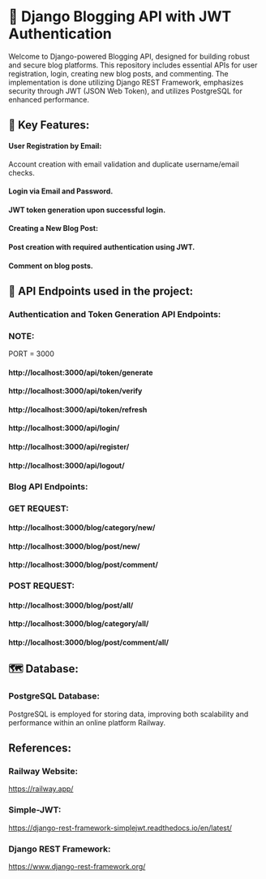 
# 📝 Django Blogging API with JWT Authentication

Welcome to Django-powered Blogging API, designed for building robust and secure blog platforms. This repository includes essential APIs for user registration, login, creating new blog posts, and commenting. The implementation is done utilizing Django REST Framework, emphasizes security through JWT (JSON Web Token), and utilizes PostgreSQL for enhanced performance.

## 🚀 Key Features:

#### User Registration by Email: 
Account creation with email validation and duplicate username/email checks.

#### Login via Email and Password.

#### JWT token generation upon successful login.

#### Creating a New Blog Post:

#### Post creation with required authentication using JWT.

#### Comment on blog posts.

## 🔐 API Endpoints used in the project:

### Authentication and Token Generation API Endpoints:

### NOTE:

PORT = 3000

#### http://localhost:3000/api/token/generate
#### http://localhost:3000/api/token/verify
#### http://localhost:3000/api/token/refresh

#### http://localhost:3000/api/login/
#### http://localhost:3000/api/register/
#### http://localhost:3000/api/logout/

### Blog API Endpoints:

### GET REQUEST:

#### http://localhost:3000/blog/category/new/
#### http://localhost:3000/blog/post/new/
#### http://localhost:3000/blog/post/comment/

### POST REQUEST:

#### http://localhost:3000/blog/post/all/
#### http://localhost:3000/blog/category/all/
#### http://localhost:3000/blog/post/comment/all/


## 🗺️ Database:

### PostgreSQL Database:

PostgreSQL is employed for storing data, improving both scalability and performance within an online platform Railway.


## References:

### Railway Website:

https://railway.app/

### Simple-JWT:

https://django-rest-framework-simplejwt.readthedocs.io/en/latest/

### Django REST Framework:

https://www.django-rest-framework.org/
